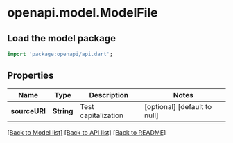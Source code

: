 # openapi.model.ModelFile

## Load the model package
```dart
import 'package:openapi/api.dart';
```

## Properties
Name | Type | Description | Notes
------------ | ------------- | ------------- | -------------
**sourceURI** | **String** | Test capitalization | [optional] [default to null]

[[Back to Model list]](../README.md#documentation-for-models) [[Back to API list]](../README.md#documentation-for-api-endpoints) [[Back to README]](../README.md)


